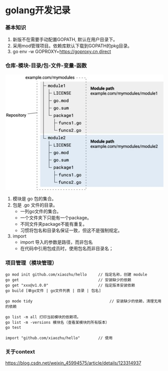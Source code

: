 # golang开发记录

### 基本知识
1. 新版不在需要手动配置GOPATH, 默认在用户目录下。
2. 采用mod管理项目。依赖库默认下载到GOPATH的pkg目录。
3. go env -w GOPROXY=https://goproxy.cn,direct

### 仓库-模块-目录/包-文件-变量-函数
![](.golang_images/go_tree.jpeg)
1. 模块是 go 包的集合。
2. 包是 .go 文件的目录。
    - 一列go文件的集合。
    - 一个文件夹下只能有一个package。
    - 不同文件夹package不能有重复。
    - 习惯将包名和目录名保证一致，但这不是强制规定。
3. import
    - import 导入的参数是路径，而非包名
    - 在代码中引用包成员时，使用包名而非目录名；

### 项目管理（模块管理）
```
go mod init github.com/xiaozhu/hello     // 指定名称，创建 module
go get                                   // 安装缺少的依赖
go get "xxx@v1.0.0"                      // 指定版本安装依赖
go build [单go文件 | go文件列表 | 目录 | 包名]

go mode tidy                                  // 安装缺少的依赖，清理无用的依赖

go list -m all 打印当前模块的依赖项。
go list -m -versions 模块名（查看某模块的所有版本）
go test

import "github.com/xiaozhu/hello"        // 使用
```

### 关于context
https://blog.csdn.net/weixin_45994575/article/details/123314937